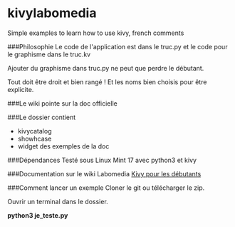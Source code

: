 # kivylabomedia
Simple examples to learn how to use kivy, french comments

###Philosophie
Le code de l'application est dans le truc.py et le code pour le graphisme dans le truc.kv

Ajouter du graphisme dans truc.py ne peut que perdre le débutant.

Tout doit être droit et bien rangé ! Et les noms bien choisis pour être explicite.

###Le wiki pointe sur la doc officielle

###Le dossier contient
* kivycatalog
* showhcase
* widget
des exemples de la doc

###Dépendances
Testé sous Linux Mint 17 avec python3 et kivy

###Documentation sur le wiki Labomedia
[Kivy pour les débutants](http://wiki.labomedia.org/index.php/Kivy_Tutoriel_Exemple_pour_d%C3%A9butant)

###Comment lancer  un exemple
Cloner le git ou télécharger le zip.

Ouvrir un terminal dans le dossier.

**python3 je_teste.py**
